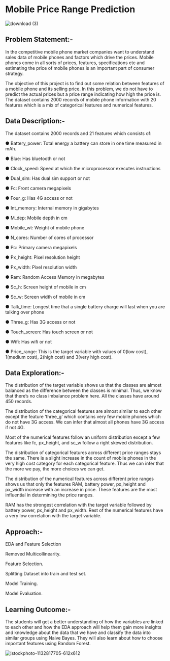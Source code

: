 # Mobile Price Range Prediction
![download (3)](https://github.com/Nilesh685/Mobile_Price_Range_Prediction/assets/114491920/0aa8bcf5-c7b1-4917-aac2-6417db16ef61)

## Problem Statement:-

In the competitive mobile phone market companies want to understand sales data of mobile phones and factors which drive the prices. Mobile phones come in all sorts of prices, features, specifications etc and estimating the price of mobile phones is an important part of consumer strategy.

The objective of this project is to find out some relation between features of a mobile phone and its selling price. In this problem, we do not have to predict the actual prices but a price range indicating how high the price is. The dataset contains 2000 records of mobile phone information with 20 features which is a mix of categorical features and numerical features.

## Data Description:-

The dataset contains 2000 records and 21 features which consists of:

● Battery_power: Total energy a battery can store in one time measured in mAh.

● Blue: Has bluetooth or not

● Clock_speed: Speed at which the microprocessor executes instructions

● Dual_sim: Has dual sim support or not

● Fc: Front camera megapixels

● Four_g: Has 4G access or not

● Int_memory: Internal memory in gigabytes

● M_dep: Mobile depth in cm

● Mobile_wt: Weight of mobile phone

● N_cores: Number of cores of processor

● Pc: Primary camera megapixels

● Px_height: Pixel resolution height

● Px_width: Pixel resolution width

● Ram: Random Access Memory in megabytes

● Sc_h: Screen height of mobile in cm

● Sc_w: Screen width of mobile in cm

● Talk_time: Longest time that a single battery charge will last when you are talking over phone

● Three_g: Has 3G access or not

● Touch_screen: Has touch screen or not

● Wifi: Has wifi or not

● Price_range: This is the target variable with values of 0(low cost), 1(medium cost), 2(high cost) and 3(very high cost).

## Data Exploration:-

The distribution of the target variable shows us that the classes are almost balanced as the difference between the classes is minimal. Thus, we know that there’s no class imbalance problem here. All the classes have around 450 records.

The distribution of the categorical features are almost similar to each other except the feature ‘three_g’ which contains very few mobile phones which do not have 3G access. We can infer that almost all phones have 3G access if not 4G.

Most of the numerical features follow an uniform distribution except a few features like fc, px_height, and sc_w follow a right skewed distribution.

The distribution of categorical features across different price ranges stays the same. There is a slight increase in the count of mobile phones in the very high cost category for each categorical feature. Thus we can infer that the more we pay, the more choices we can get.

The distribution of the numerical features across different price ranges shows us that only the features RAM, battery power, px_height and px_width increase with an increase in price. These features are the most influential in determining the price ranges.

RAM has the strongest correlation with the target variable followed by battery power, px_height and px_width. Rest of the numerical features have a very low correlation with the target variable.

## Approach:-
EDA and Feature Selection

Removed Multicollinearity.

Feature Selection.

Splitting Dataset into train and test set.

Model Training.

Model Evaluation.

## Learning Outcome:-

The students will get a better understanding of how the variables are linked to each other and how the EDA approach will help them gain more insights and knowledge about the data that we have and classify the data into similar groups using Naive Bayes. They will also learn about how to choose important features using Random Forest.

![istockphoto-1132817705-612x612](https://github.com/Nilesh685/Mobile_Price_Range_Prediction/assets/114491920/0830854b-6f64-40f7-ac3c-eec15583b041)
